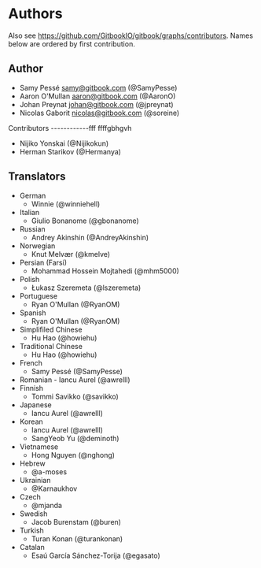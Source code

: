 Authors
=======

Also see https://github.com/GitbookIO/gitbook/graphs/contributors.
Names below are ordered by first contribution.

Author
------

- Samy Pessé <samy@gitbook.com> (@SamyPesse)
- Aaron O'Mullan <aaron@gitbook.com> (@AaronO)
- Johan Preynat <johan@gitbook.com> (@jpreynat)
- Nicolas Gaborit <nicolas@gitbook.com> (@soreine)

Contributors
------------fff
ffffgbhgvh

- Nijiko Yonskai (@Nijikokun)
- Herman Starikov (@Hermanya)

Translators
------------

- German
    - Winnie (@winniehell)
- Italian
    - Giulio Bonanome (@gbonanome)
- Russian
    - Andrey Akinshin (@AndreyAkinshin)
- Norwegian
    - Knut Melvær (@kmelve)
- Persian (Farsi)
    - Mohammad Hossein Mojtahedi (@mhm5000)
- Polish
    - Łukasz Szeremeta (@lszeremeta)
- Portuguese
    - Ryan O'Mullan (@RyanOM)
- Spanish
    - Ryan O'Mullan (@RyanOM)
- Simplifiled Chinese
    - Hu Hao (@howiehu)
- Traditional Chinese
    - Hu Hao (@howiehu)
- French
    - Samy Pessé (@SamyPesse)
- Romanian
        - Iancu Aurel (@awrelll)
- Finnish
    - Tommi Savikko (@savikko)
- Japanese
    - Iancu Aurel (@awrelll)
- Korean
    - Iancu Aurel (@awrelll)
    - SangYeob Yu (@deminoth)
- Vietnamese
    - Hong Nguyen (@nghong)
- Hebrew
    - @a-moses
- Ukrainian
    - @Karnaukhov
- Czech
    - @mjanda
- Swedish
    - Jacob Burenstam (@buren)
- Turkish
    - Turan Konan (@turankonan)
- Catalan
    - Esaú García Sánchez-Torija (@egasato)
